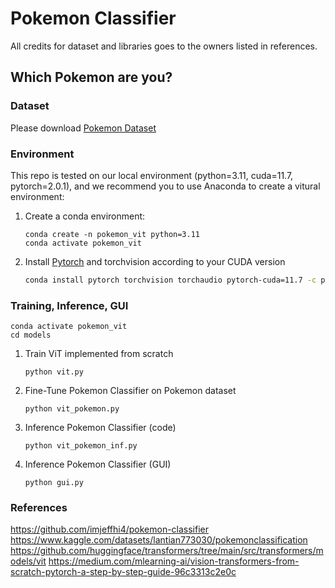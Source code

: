 # Pokemon Classifier
All credits for dataset and libraries goes to the owners listed in references.

## Which Pokemon are you?

### Dataset
Please download [Pokemon Dataset](https://www.kaggle.com/datasets/lantian773030/pokemonclassification)


### Environment
This repo is tested on our local environment (python=3.11, cuda=11.7, pytorch=2.0.1), and we recommend you to use Anaconda to create a vitural environment:

1. Create a conda environment:
    ```
    conda create -n pokemon_vit python=3.11
    conda activate pokemon_vit
    ```

2. Install [Pytorch](https://pytorch.org/get-started/locally/) and torchvision according to your CUDA version

    ```bash
    conda install pytorch torchvision torchaudio pytorch-cuda=11.7 -c pytorch -c nvidia
    ```

### Training, Inference, GUI
    conda activate pokemon_vit
    cd models

1. Train ViT implemented from scratch
    ```
    python vit.py
    ```

2. Fine-Tune Pokemon Classifier on Pokemon dataset
    ```
    python vit_pokemon.py
    ```

3. Inference Pokemon Classifier (code)
    ```
    python vit_pokemon_inf.py
    ```

4. Inference Pokemon Classifier (GUI)
    ```
    python gui.py
    ```


### References
https://github.com/imjeffhi4/pokemon-classifier
https://www.kaggle.com/datasets/lantian773030/pokemonclassification
https://github.com/huggingface/transformers/tree/main/src/transformers/models/vit
https://medium.com/mlearning-ai/vision-transformers-from-scratch-pytorch-a-step-by-step-guide-96c3313c2e0c
